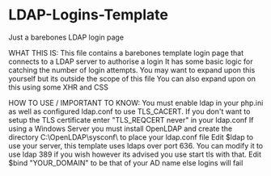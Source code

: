 # LDAP-Logins-Template
Just a barebones LDAP login page

WHAT THIS IS:
This file contains a barebones template login page that connects to a LDAP server to authorise a login
It has some basic logic for catching the number of login attempts.
You may want to expand upon this yourself but its outside the scope of this file
You can also expand upon on this using some XHR and CSS

HOW TO USE / IMPORTANT TO KNOW:
You must enable ldap in your php.ini as well as configured ldap.conf to use TLS_CACERT.
If you don't want to setup the TLS certificate enter "TLS_REQCERT never" in your ldap.conf
If using a Windows Server you must install OpenLDAP and create the directory C:\OpenLDAP\sysconf\ to place your ldap.conf file
Edit $ldap to use your server, this template uses ldaps over port 636.
You can modify it to use ldap 389 if you wish however its advised you use start tls with that.
Edit $bind "YOUR_DOMAIN" to be that of your AD name else logins will fail
